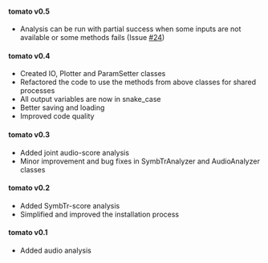 #### tomato v0.5
 - Analysis can be run with partial success when some inputs are not available or some methods fails (Issue [#24](https://github.com/sertansenturk/tomato/issues/24))

#### tomato v0.4
 - Created IO, Plotter and ParamSetter classes
 - Refactored the code to use the methods from above classes for shared processes
 - All output variables are now in snake_case
 - Better saving and loading
 - Improved code quality

#### tomato v0.3
 - Added joint audio-score analysis
 - Minor improvement and bug fixes in SymbTrAnalyzer and AudioAnalyzer classes

#### tomato v0.2
 - Added SymbTr-score analysis
 - Simplified and improved the installation process

#### tomato v0.1
 - Added audio analysis

